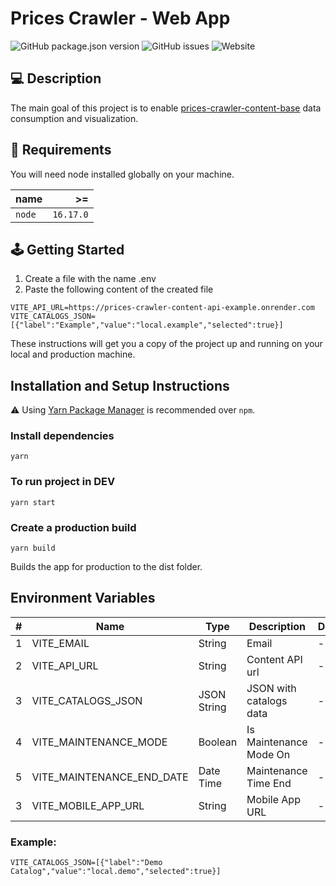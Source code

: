 # Prices Crawler - Web App

![GitHub package.json version](https://img.shields.io/github/package-json/v/prices-crawler/web-app)
![GitHub issues](https://img.shields.io/github/issues/prices-crawler/web-app)
![Website](https://img.shields.io/website?url=https%3A%2F%2Fprices-crawler-web-app.vercel.app)

## 💻 Description

The main goal of this project is to enable [prices-crawler-content-base](https://github.com/prices-crawler/content-base) data consumption and visualization.

## 📁 Requirements

You will need node installed globally on your machine.

| name   |        >= |
| :----- | --------: |
| `node` | `16.17.0` |

## 🕹️ Getting Started

1. Create a file with the name .env
2. Paste the following content of the created file

```.env
VITE_API_URL=https://prices-crawler-content-api-example.onrender.com
VITE_CATALOGS_JSON=[{"label":"Example","value":"local.example","selected":true}]
```

These instructions will get you a copy of the project up and running on your local and production machine.

## Installation and Setup Instructions

⚠️ Using [Yarn Package Manager](https://yarnpkg.com) is recommended over `npm`.

### Install dependencies

```shell
yarn
```

### To run project in DEV

```shell
yarn start
```

### Create a production build

```shell
yarn build
```

Builds the app for production to the dist folder.

## Environment Variables

| #   | Name                      | Type        | Description             | Default |
| --- | ------------------------- | ----------- | ----------------------- | ------- |
| 1   | VITE_EMAIL                | String      | Email                   | -       |
| 2   | VITE_API_URL              | String      | Content API url         | -       |
| 3   | VITE_CATALOGS_JSON        | JSON String | JSON with catalogs data | -       |
| 4   | VITE_MAINTENANCE_MODE     | Boolean     | Is Maintenance Mode On  | -       |
| 5   | VITE_MAINTENANCE_END_DATE | Date Time   | Maintenance Time End    | -       |
| 3   | VITE_MOBILE_APP_URL       | String      | Mobile App URL          | -       |

### Example:

```
VITE_CATALOGS_JSON=[{"label":"Demo Catalog","value":"local.demo","selected":true}]
```
